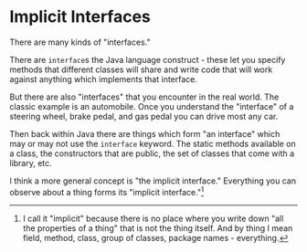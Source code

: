 # Implicit Interfaces

There are many kinds of "interfaces."

There are `interface`s the Java language construct - these let you 
specify methods that different classes will share and write code
that will work against anything which implements that interface.

But there are also "interfaces" that you encounter in the real world.
The classic example is an automobile. Once you understand
the "interface" of a steering wheel, brake pedal, and gas pedal
you can drive most any car.

Then back within Java there are things which form "an interface"
which may or may not use the `interface` keyword. The static methods available on a class,
the constructors that are public, the set of classes that come with a library, etc.

I think a more general concept is "the implicit interface." Everything you can observe about a thing forms its "implicit interface."[^implicit]

[^implicit]: I call it "implicit" because there is no place where you write down "all the properties of a thing" that is not the thing itself. And by thing I mean field, method, class, group of classes, package names - everything.